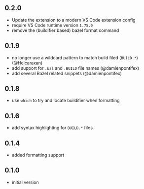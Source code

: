 ## 0.2.0

- Update the extension to a modern VS Code extension config
- require VS Code runtime version `1.75.0`
- remove the (buildifier based) bazel format command

## 0.1.9

- no longer use a wildcard pattern to match build filed (`BUILD.*`) (@Helcaraxan)
- add support for `.bzl` and `.BUILD` file names (@damienpontifex)
- add several Bazel related snippets (@damienpontifex)

## 0.1.8
- use `which` to try and locate buildifier when formatting

## 0.1.6
- add syntax highlighting for `BUILD.*` files

## 0.1.4
- added formatting support

## 0.1.0
- initial version
